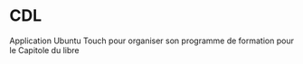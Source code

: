 # CDL
Application Ubuntu Touch pour organiser son programme de formation pour le Capitole du libre 
